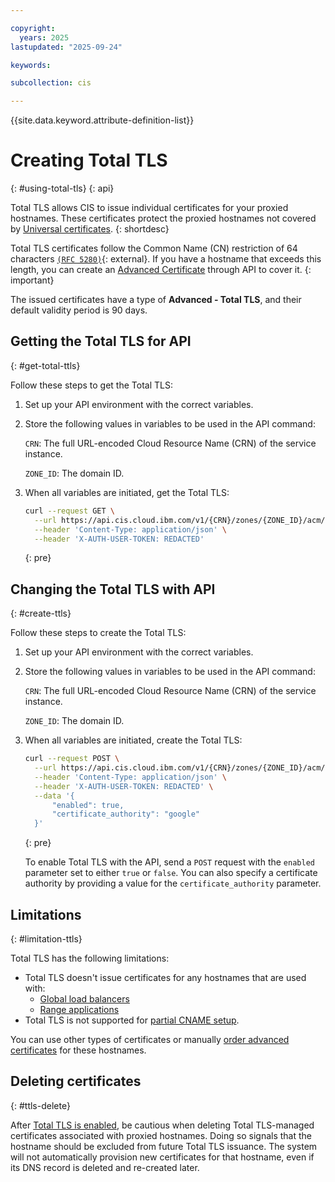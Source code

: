 ```yaml
---

copyright:
  years: 2025
lastupdated: "2025-09-24"

keywords:

subcollection: cis

---
```


{{site.data.keyword.attribute-definition-list}}

# Creating Total TLS
{: #using-total-tls}
{: api}

Total TLS allows CIS to issue individual certificates for your proxied hostnames. These certificates protect the proxied hostnames not covered by [Universal certificates](/docs/cis?topic=cis-managing-edge-certs#universal-certificate-type).
{: shortdesc}

Total TLS certificates follow the Common Name (CN) restriction of 64 characters [`(RFC 5280)`](https://www.rfc-editor.org/rfc/rfc5280.html){: external}. If you have a hostname that exceeds this length, you can create an [Advanced Certificate](/docs/cis?topic=cis-managing-edge-certs#advanced-certificate-type) through API to cover it.
{: important}

The issued certificates have a type of **Advanced - Total TLS**, and their default validity period is 90 days.

## Getting the Total TLS for API
{: #get-total-ttls}

Follow these steps to get the Total TLS:
1. Set up your API environment with the correct variables.
1. Store the following values in variables to be used in the API command:

   `CRN`: The full URL-encoded Cloud Resource Name (CRN) of the service instance.

   `ZONE_ID`: The domain ID.
1. When all variables are initiated, get the Total TLS:

   ```sh
   curl --request GET \
     --url https://api.cis.cloud.ibm.com/v1/{CRN}/zones/{ZONE_ID}/acm/total_tls \
     --header 'Content-Type: application/json' \
     --header 'X-AUTH-USER-TOKEN: REDACTED'
   ```
   {: pre}

## Changing the Total TLS with API
{: #create-ttls}

Follow these steps to create the Total TLS:

1. Set up your API environment with the correct variables.
1. Store the following values in variables to be used in the API command:

   `CRN`: The full URL-encoded Cloud Resource Name (CRN) of the service instance.

   `ZONE_ID`: The domain ID.
1. When all variables are initiated, create the Total TLS:

   ```sh
   curl --request POST \
     --url https://api.cis.cloud.ibm.com/v1/{CRN}/zones/{ZONE_ID}/acm/total_tls \
     --header 'Content-Type: application/json' \
     --header 'X-AUTH-USER-TOKEN: REDACTED' \
     --data '{
         "enabled": true,
         "certificate_authority": "google"
     }'
   ```
   {: pre}

   To enable Total TLS with the API, send a `POST` request with the `enabled` parameter set to either `true` or `false`.
   You can also specify a certificate authority by providing a value for the `certificate_authority` parameter.

## Limitations
{: #limitation-ttls}

Total TLS has the following limitations:

* Total TLS doesn't issue certificates for any hostnames that are used with:
   - [Global load balancers](/docs/cis?group=working-with-global-load-balancers)
   - [Range applications](/docs/cis?group=range)
* Total TLS is not supported for [partial CNAME setup](/docs/cis?topic=cis-cname-setup).

You can use other types of certificates or manually [order advanced certificates](/docs/cis?topic=cis-managing-edge-certs) for these hostnames.

## Deleting certificates
{: #ttls-delete}

After [Total TLS is enabled](/docs/cis?topic=cis-using-total-tls&interface=api#create-ttls), be cautious when deleting Total TLS-managed certificates associated with proxied hostnames. Doing so signals that the hostname should be excluded from future Total TLS issuance. The system will not automatically provision new certificates for that hostname, even if its DNS record is deleted and re-created later.
